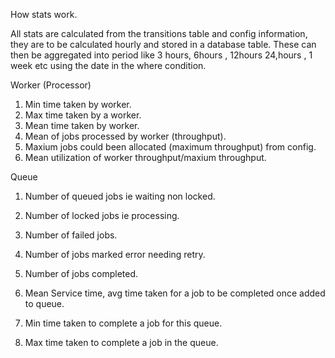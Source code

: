 How stats work.

All stats are calculated from the transitions table and config information, they are to be calculated hourly and stored in a database table. These can then be aggregated into period like 3 hours, 6hours , 12hours 24,hours , 1 week etc using the date in the where condition.

Worker (Processor)

1. Min time taken by worker.
2. Max time taken by a worker.
3. Mean time taken by worker.
4. Mean of jobs processed by worker (throughput).
5. Maxium jobs could been allocated (maximum throughput) from config.
6. Mean utilization of worker  throughput/maxium throughput.

Queue
1. Number of queued jobs ie waiting non locked.
2. Number of locked jobs ie processing.
3. Number of failed jobs.
4. Number of jobs marked error needing retry.
5. Number of jobs completed.

6. Mean Service time, avg time taken for a job to be completed once added to queue.
7. Min time taken to complete a job for this queue.
8. Max time taken to complete a job in the queue.


